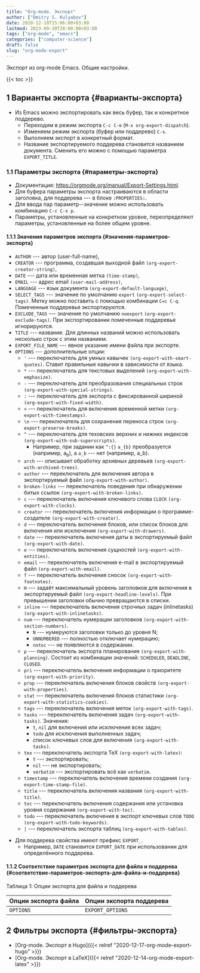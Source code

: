 ```yaml
---
title: "Org-mode. Экспорт"
author: ["Dmitry S. Kulyabov"]
date: 2020-12-10T15:06:00+03:00
lastmod: 2023-09-30T20:00:00+03:00
tags: ["org-mode", "emacs"]
categories: ["computer-science"]
draft: false
slug: "org-mode-export"
---
```


Экспорт из org-mode Emacs. Общие настройки.

<!--more-->

{{< toc >}}


## <span class="section-num">1</span> Варианты экспорта {#варианты-экспорта}

-   Из Emacs можно экспортировать как весь буфер, так и конкретное поддерево.
    -   Переходим в режим экспорта `C-c C-e` (`M-x org-export-dispatch`).
    -   Изменяем режим экспорта (буфер или поддерево) `C-s`.
    -   Выполняем экспорт в конкретный формат.
    -   Название экспортируемого поддерева становится названием документа. Сменить его можно с помощью параметра `EXPORT_TITLE`.


### <span class="section-num">1.1</span> Параметры экспорта {#параметры-экспорта}

-   Документация: <https://orgmode.org/manual/Export-Settings.html>.
-   Для буфера параметры экспорта настраиваются в области заголовка, для поддерева --- в блоке `:PROPERTIES:`.
-   Для ввода пар параметр--значение можно использовать комбинацию `C-c C-x p`.
-   Параметры, установленные на конкретном уровне, переопределяют параметры, установленные на более общем уровне.


#### <span class="section-num">1.1.1</span> Значения параметров экспорта {#значения-параметров-экспорта}

-   `AUTHOR` --- автор (user-full-name),
-   `CREATOR` --- программа, создавшая выходной файл `(org-export-creator-string)`,
-   `DATE` --- дата или временная метка `(time-stamp)`,
-   `EMAIL` --- адрес email `(user-mail-address)`,
-   `LANGUAGE` --- язык документа `(org-export-default-language)`,
-   `SELECT_TAGS` --- значение по умолчанию `export` `(org-export-select-tags)`. Метку можно поставить с помощью комбинации `C=c C-q`. Помеченные поддеревья экспортируются.
-   `EXCLUDE_TAGS` --- значение по умолчанию `noexport` `(org-export-exclude-tags)`. При экспортировании помеченные поддеревья игнорируются.
-   `TITLE` --- название. Для длинных названий можно использовать несколько строк с этим названием.
-   `EXPORT_FILE_NAME` --- явное указание имени файла при экспорте.
-   `OPTIONS` --- дополнительные опции:
    -   `'` --- переключатель для умных кавычек `(org-export-with-smart-quotes)`. Ставит правильные кавычки в зависимости от языка.
    -   `*` --- переключатель для текстовых выделений `(org-export-with-emphasize)`.
    -   `-` --- переключатель для преобразования специальных строк `(org-export-with-special-strings)`.
    -   `:` --- переключатель для экспорта с фиксированной шириной `(org-export-with-fixed-width)`.
    -   `<` --- переключатель для включения временной метки `(org-export-with-timestamps)`.
    -   `\n` --- переключатель для сохранения переноса строк `(org-export-preserve-breaks)`.
    -   `^` --- переключатель для теховских верхних и нижних индексов `(org-export-with-sub-superscripts)`.
        -   Например, при задании как `^:{}`  `a_{b}` преобразуется (например, a<sub>b</sub>), а `a_b` --- нет (например, a_b).
    -   `arch` --- описывает обработку архивных деревьев `(org-export-with-archived-trees)`.
    -   `author` --- переключатель для включения автора в экспортируемый файл `(org-export-with-author)`.
    -   `broken-links` --- переключатель поведения при обнаружении битых ссылок `(org-export-with-broken-links)`.
    -   `c` --- переключатель включения ключевого слова `CLOCK` `(org-export-with-clocks)`.
    -   `creator` --- переключатель включения информации о программе-создателе `(org-export-with-creator)`.
    -   `d` --- переключатель включения блоков, или список блоков для включения или исключения `(org-export-with-drawers)`.
    -   `date` --- переключатель включения даты в экспортируемый файл `(org-export-with-date)`.
    -   `e` --- переключатель включения сущностей `(org-export-with-entities)`.
    -   `email` --- переключатель включения e-mail в экспортируемый файл `(org-export-with-email)`.
    -   `f` --- переключатель включения сносок `(org-export-with-footnotes)`.
    -   `H` --- задаёт максимальный уровень заголовков для включения в
        экспортируемый файл `(org-export-headline-levels)`. При превышении
        заголовки обычно превращаются в списки.
    -   `inline` --- переключатель включения строчных задач (inlinetasks) `(org-export-with-inlinetasks)`.
    -   `num` --- переключатель нумерации заголовков `(org-export-with-section-numbers)`.
        -   `N` --- нумеруются заголовки только до уровня N;
        -   `UNNUMBERED` --- полностью отключает нумерацию;
        -   `notoc` --- не появляются в содержании.
    -   `p` --- переключатель экспорта планирования `(org-export-with-planning)`. Состоит из комбинации значений: `SCHEDULED`, `DEADLINE`, `CLOSED`.
    -   `pri` --- переключатель включения информации о приоритете `(org-export-with-priority)`.
    -   `prop` --- переключатель включения блоков свойств `(org-export-with-properties)`.
    -   `stat` --- переключатель включения блоков статистики `(org-export-with-statistics-cookies)`.
    -   `tags` --- переключатель включения меток `(org-export-with-tags)`.
    -   `tasks` --- переключатель включения задач `(org-export-with-tasks)`. Значения:
        -   `t`, `nil` для включения или исключения всех задач;
        -   `todo` для исключения выполненных задач;
        -   список ключевых слов для включения `(org-export-with-tasks)`.
    -   `tex` --- переключатель экспорта TeX  `(org-export-with-latex)`:
        -   `t` --- экспортировать;
        -   `nil` --- не экспортировать;
        -   `verbatim` --- экспортировать всё как `verbatim`.
    -   `timestamp` --- переключатель включения времени создания `(org-export-time-stamp-file)`.
    -   `title` --- переключатель включения названия `(org-export-with-title)`.
    -   `toc` --- переключатель включения содержания или установка уровня содержания `(org-export-with-toc)`.
    -   `todo` --- переключатель включения в экспорт ключевых слов `TODO` `(org-export-with-todo-keywords)`.
    -   `|` --- переключатель экспорта таблиц `(org-export-with-tables)`.

<!--listend-->

-   Для поддерева свойства имеют префикс `EXPORT_`.
    -   Например, `DATE` становится `EXPORT_DATE` при использовании для определённого поддерева.


#### <span class="section-num">1.1.2</span> Соответствие параметров экспорта для файла и поддерева {#соответствие-параметров-экспорта-для-файла-и-поддерева}

<div class="table-caption">
  <span class="table-number">&#1058;&#1072;&#1073;&#1083;&#1080;&#1094;&#1072; 1:</span>
  Опции экспорта для файла и поддерева
</div>

| Опции экспорта файла | Опции экспорта поддерева |
|----------------------|--------------------------|
| `OPTIONS`            | `EXPORT_OPTIONS`         |


## <span class="section-num">2</span> Фильтры экспорта {#фильтры-экспорта}

-   [Org-mode. Экспорт в Hugo]({{< relref "2020-12-17-org-mode-export-hugo" >}})
-   [Org-mode. Экспорт в LaTeX]({{< relref "2020-12-14-org-mode-export-latex" >}})
